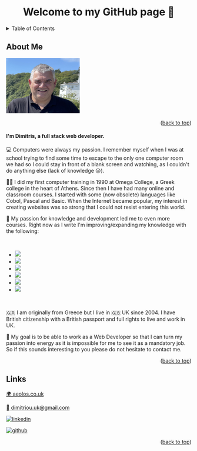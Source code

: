 <!-- TOP OF THE PAGE LINK -->
<a name="top"></a>

<!-- MAIN HEADER -->
<h1 align="center">
  Welcome to my GitHub page 👋
</h1>

<!-- TABLE OF CONTENTS -->
<details>
  <summary>Table of Contents</summary>
  <ul>
    <li><a href="#about-me">About Me</a></li>
    <li><a href="#find-me">Find Me</a></li>
    <li><a href="#links">Links</a></li>
  </ol>
</details>

<!-- ABOUT ME -->
## About Me

<picture>
  <source media="(prefers-color-scheme: dark)" srcset="profile-image.jpeg">
  <source media="(prefers-color-scheme: light)" srcset="profile-image.jpeg">
  <img src="profile-image.jpeg" width="200" height="150">
</picture>

<p align="right">(<a href="#top">back to top</a>)</p>

#### I'm Dimitris, a full stack web developer.
  
💻 Computers were always my passion. I remember myself when I was at school trying to find some time to escape to the only one computer room we had so I could stay in front of a blank screen and watching, as I couldn't do anything else (lack of knowledge 😢).

👨‍🎓 I did my first computer training in 1990 at Omega College, a Greek college in the heart of Athens. Since then I have had many online and classroom courses. I started with some (now obsolete) languages like Cobol, Pascal and Basic. When the Internet became popular, my interest in creating websites was so strong that I could not resist entering this world.

🌱  My passion for knowledge and development led me to even more courses. Right now as I write I'm improving/expanding my knowledge with the following:

<br>

* <img src="https://img.shields.io/badge/HTML5-E34F26?style=for-the-badge&logo=html5&logoColor=white">
* <img src="https://img.shields.io/badge/CSS3-1572B6?style=for-the-badge&logo=css3&logoColor=white">
* <img src="https://img.shields.io/badge/JavaScript-323330?style=for-the-badge&logo=javascript&logoColor=F7DF1E">
* <img src="https://img.shields.io/badge/Node.js-339933?style=for-the-badge&logo=nodedotjs&logoColor=white">
* <img src="https://img.shields.io/badge/React-20232A?style=for-the-badge&logo=react&logoColor=61DAFB">
* <img src="https://img.shields.io/badge/MongoDB-4EA94B?style=for-the-badge&logo=mongodb&logoColor=white">

<br>

🇬🇷 I am originally from Greece but I live in 🇬🇧 UK since 2004. I have British citizenship with a British passport and full rights to live and work in UK.

🥅 My goal is to be able to work as a Web Developer so that I can turn my passion into energy as it is impossible for me to see it as a mandatory job. So if this sounds interesting to you please do not hesitate to contact me.

<p align="right">(<a href="#top">back to top</a>)</p>

<!-- FIND ME -->
## Links

[🌍 aeolos.co.uk](https://aeolos.co.uk)

[📧 dimitriou.uk@gmail.com](mailto:dimitriou.uk@gmail.com)

[<img src="https://img.shields.io/badge/LinkedIn-0077B5?style=for-the-badge&logo=linkedin&logoColor=white" alt="linkedin">](https://www.linkedin.com/in/dimitrios-dimitriou-638133146/)

[<img src="https://img.shields.io/badge/GitHub-100000?style=for-the-badge&logo=github&logoColor=white" alt="github">](https://github.com/Aeolos71)

<p align="right">(<a href="#top">back to top</a>)</p>
